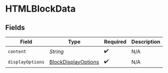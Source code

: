 # HTMLBlockData


## Fields

| Field                                                                 | Type                                                                  | Required                                                              | Description                                                           |
| --------------------------------------------------------------------- | --------------------------------------------------------------------- | --------------------------------------------------------------------- | --------------------------------------------------------------------- |
| `content`                                                             | *String*                                                              | :heavy_check_mark:                                                    | N/A                                                                   |
| `displayOptions`                                                      | [BlockDisplayOptions](../../models/components/BlockDisplayOptions.md) | :heavy_check_mark:                                                    | N/A                                                                   |